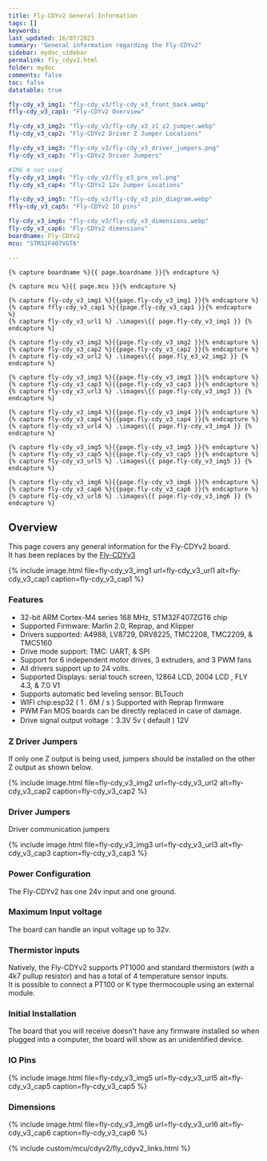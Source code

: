 ```yaml
---
title: Fly-CDYv2 General Information
tags: []
keywords: 
last_updated: 16/07/2023
summary: "General information regarding the Fly-CDYv2"
sidebar: mydoc_sidebar
permalink: fly_cdyv2.html
folder: mydoc
comments: false
toc: false
datatable: true

fly-cdy_v3_img1: "fly-cdy_v3/fly-cdy_v3_front_back.webp"
ffly-cdy_v3_cap1: "Fly-CDYv2 Overview"

fly-cdy_v3_img2: "fly-cdy_v3/fly-cdy_v3_z1_z2_jumper.webp"
fly-cdy_v3_cap2: "Fly-CDYv2 Driver Z Jumper Locations"

fly-cdy_v3_img3: "fly-cdy_v3/fly-cdy_v3_driver_jumpers.png"
fly-cdy_v3_cap3: "Fly-CDYv2 Driver Jumpers"

#IMG 4 not used
fly-cdy_v3_img4: "fly-cdy_v3/fly_e3_pro_vol.png"
fly-cdy_v3_cap4: "Fly-CDYv2 12v Jumper Locations"

fly-cdy_v3_img5: "fly-cdy_v3/fly-cdy_v3_pin_diagram.webp"
ffly-cdy_v3_cap5: "Fly-CDYv2 IO pins"

fly-cdy_v3_img6: "fly-cdy_v3/fly-cdy_v3_dimensions.webp"
fly-cdy_v3_cap6: "Fly-CDYv2 dimensions"
boardname: Fly-CDYv2
mcu: "STM32F407VGT6"

---
```


    {% capture boardname %}{{ page.boardname }}{% endcapture %}

    {% capture mcu %}{{ page.mcu }}{% endcapture %}

    {% capture fly-cdy_v3_img1 %}{{page.fly-cdy_v3_img1 }}{% endcapture %}
    {% capture ffly-cdy_v3_cap1 %}{{page.fly-cdy_v3_cap1 }}{% endcapture %}
    {% capture fly-cdy_v3_url1 %} .\images\{{ page.fly-cdy_v3_img1 }} {% endcapture %}

    {% capture fly-cdy_v3_img2 %}{{page.fly-cdy_v3_img2 }}{% endcapture %}
    {% capture fly-cdy_v3_cap2 %}{{page.fly-cdy_v3_cap2 }}{% endcapture %}
    {% capture fly-cdy_v3_url2 %} .\images\{{ page.fly_e3_v2_img2 }} {% endcapture %}

    {% capture fly-cdy_v3_img3 %}{{page.fly-cdy_v3_img3 }}{% endcapture %}
    {% capture fly-cdy_v3_cap3 %}{{page.fly-cdy_v3_cap3 }}{% endcapture %}
    {% capture fly-cdy_v3_url3 %} .\images\{{ page.fly-cdy_v3_img3 }} {% endcapture %}

    {% capture fly-cdy_v3_img4 %}{{page.fly-cdy_v3_img4 }}{% endcapture %}
    {% capture fly-cdy_v3_cap4 %}{{page.fly-cdy_v3_cap4 }}{% endcapture %}
    {% capture fly-cdy_v3_url4 %} .\images\{{ page.fly-cdy_v3_img4 }} {% endcapture %}

    {% capture fly-cdy_v3_img5 %}{{page.fly-cdy_v3_img5 }}{% endcapture %}
    {% capture fly-cdy_v3_cap5 %}{{page.fly-cdy_v3_cap5 }}{% endcapture %}
    {% capture fly-cdy_v3_url5 %} .\images\{{ page.fly-cdy_v3_img5 }} {% endcapture %}

    {% capture fly-cdy_v3_img6 %}{{page.fly-cdy_v3_img6 }}{% endcapture %}
    {% capture fly-cdy_v3_cap6 %}{{page.fly-cdy_v3_cap6 }}{% endcapture %}
    {% capture fly-cdy_v3_url6 %} .\images\{{ page.fly-cdy_v3_img6 }} {% endcapture %}    

## Overview

This page covers any general information for the Fly-CDYv2 board.  
It has been replaces by the [Fly-CDYv3](./fly_cdyv3.html)

{% 
include image.html 
file=fly-cdy_v3_img1
url=fly-cdy_v3_url1
alt=fly-cdy_v3_cap1
caption=fly-cdy_v3_cap1
%}

### Features

 - 32-bit ARM Cortex-M4 series 168 MHz, STM32F407ZGT6 chip
 - Supported Firmware: Marlin 2.0, Reprap, and Klipper
 - Drivers supported: A4988, LV8729, DRV8225, TMC2208, TMC2209, & TMC5160
 - Drive mode support: TMC: UART, & SPI
 - Support for 6 independent motor drives, 3 extruders, and 3 PWM fans
 - All drivers support up to 24 volts.
 - Supported Displays: serial touch screen, 12864 LCD, 2004 LCD , FLY 4.3, & 7.0 V1
 - Supports automatic bed leveling sensor: BLTouch
 - WIFI chip:esp32 ( 1 . 6M / s ) Supported with Reprap firmware
 - PWM Fan MOS boards can be directly replaced in case of damage.
 - Drive signal output voltage：3.3V 5v ( default ) 12V
 
### Z Driver Jumpers

If only one Z output is being used, jumpers should be installed on the other Z output as shown below.

{% 
include image.html 
file=fly-cdy_v3_img2
url=fly-cdy_v3_url2
alt=fly-cdy_v3_cap2
caption=fly-cdy_v3_cap2
%}

### Driver Jumpers

Driver communication jumpers

{% 
include image.html 
file=fly-cdy_v3_img3
url=fly-cdy_v3_url3
alt=fly-cdy_v3_cap3
caption=fly-cdy_v3_cap3
%}

### Power Configuration

The Fly-CDYv2 has one 24v input and one ground. 

### Maximum Input voltage

The board can handle an input voltage up to 32v.

### Thermistor inputs

Natively, the Fly-CDYv2 supports PT1000 and standard thermistors (with a 4k7 pullup resistor) and has a total of 4 temperature sensor inputs.  
It is possible to connect a PT100 or K type thermocouple using an external module.  

### Initial Installation

The board that you will receive doesn't have any firmware installed so when plugged into a computer, the board will show as an unidentified device.

### IO Pins

{% 
include image.html 
file=fly-cdy_v3_img5
url=fly-cdy_v3_url5
alt=fly-cdy_v3_cap5
caption=fly-cdy_v3_cap5
%}

### Dimensions

{% 
include image.html 
file=fly-cdy_v3_img6
url=fly-cdy_v3_url6
alt=fly-cdy_v3_cap6
caption=fly-cdy_v3_cap6
%}

{% include custom/mcu/cdyv2/fly_cdyv2_links.html %}